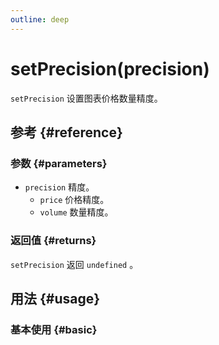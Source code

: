 ```yaml
---
outline: deep
---
```


# setPrecision(precision)
`setPrecision` 设置图表价格数量精度。

## 参考 {#reference}
<!--@include: @/@views/api/references/instance/setPrecision.md-->

### 参数 {#parameters}
- `precision` 精度。
  - `price` 价格精度。
  - `volume` 数量精度。 

### 返回值 {#returns}
`setPrecision` 返回 `undefined` 。

## 用法 {#usage}
<script setup>
import SetPrecision from '../../@views/api/samples/setPrecision/index.vue'
</script>

### 基本使用 {#basic}
<SetPrecision/>